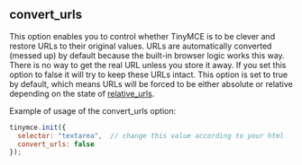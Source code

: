 ## convert_urls

This option enables you to control whether TinyMCE is to be clever and restore URLs to their original values. URLs are automatically converted (messed up) by default because the built-in browser logic works this way. There is no way to get the real URL unless you store it away. If you set this option to false it will try to keep these URLs intact. This option is set to true by default, which means URLs will be forced to be either absolute or relative depending on the state of [relative_urls](#relative_urls).

Example of usage of the convert_urls option:

```js
tinymce.init({
  selector: "textarea",  // change this value according to your html
  convert_urls: false
});
```
